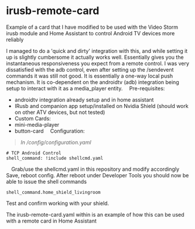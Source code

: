 # irusb-remote-card
Example of a card that I have modified to be used with the Video Storm irusb module and Home Assistant to control Android TV devices more reliably

I managed to do a 'quick and dirty' integration with this, and while setting it up is slightly cumbersome it actually works well. Essentially gives you the instantaneous responsiveness you expect from a remote control. I was very dissatisfied with the adb control, even after setting up the /sendevent commands it was still not good. 
It is essentially a one-way local push mechanism. It is co-dependent on the androidtv (adb) integration being setup to interact with it as a media_player entity. 
 ⠀
Pre-requisites:
* androidtv integration already setup and in home assistant
* IRusb and companion app setup/installed on Nvidia Shield (should work on other ATV devices, but not tested)
* Custom Cards:
* mini-media-player
* button-card
 ⠀
Configuration:
 ⠀
> *In /config/configuration.yaml*

```
# TCP Android Control
shell_command: !include shellcmd.yaml
```
 ⠀
Grab/use the shellcmd.yaml in this repository and modify accordingly
 ⠀
Save, reboot config. 
After reboot under Developer Tools you should now be able to issue the shell commands
```
shell_command.home_shield_livingroom
```
Test and confirm working with your shield.
 ⠀
 
The irusb-remote-card.yaml within is an example of how this can be used with a remote card in Home Assistant
